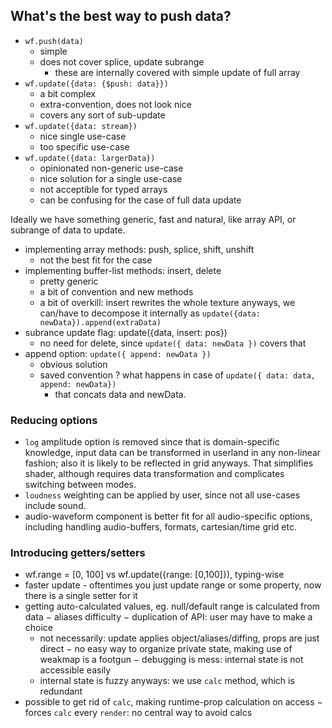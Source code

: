 ## What's the best way to push data?

* `wf.push(data)`
	+ simple
	- does not cover splice, update subrange
		+ these are internally covered with simple update of full array
* `wf.update({data: {$push: data}})`
	- a bit complex
	- extra-convention, does not look nice
	+ covers any sort of sub-update
* `wf.update({data: stream})`
	+ nice single use-case
	- too specific use-case
* `wf.update({data: largerData})`
	- opinionated non-generic use-case
	+ nice solution for a single use-case
	- not acceptible for typed arrays
	- can be confusing for the case of full data update

Ideally we have something generic, fast and natural, like array API, or subrange of data to update.

* implementing array methods: push, splice, shift, unshift
	- not the best fit for the case
* implementing buffer-list methods: insert, delete
	+ pretty generic
	- a bit of convention and new methods
	- a bit of overkill: insert rewrites the whole texture anyways, we can/have to decompose it internally as `update({data: newData}).append(extraData)`
* subrance update flag: update({data, insert: pos})
	+ no need for delete, since `update({ data: newData })` covers that
* append option: `update({ append: newData })`
	+ obvious solution
	+ saved convention
	? what happens in case of `update({ data: data, append: newData})`
		+ that concats data and newData.

### Reducing options

* `log` amplitude option is removed since that is domain-specific knowledge, input data can be transformed in userland in any non-linear fashion; also it is likely to be reflected in grid anyways. That simplifies shader, although requires data transformation and complicates switching between modes.
* `loudness` weighting can be applied by user, since not all use-cases include sound.
* audio-waveform component is better fit for all audio-specific options, including handling audio-buffers, formats, cartesian/time grid etc.


### Introducing getters/setters

+ wf.range = [0, 100] vs wf.update({range: [0,100]}), typing-wise
+ faster update - oftentimes you just update range or some property, now there is a single setter for it
+ getting auto-calculated values, eg. null/default range is calculated from data
− aliases difficulty
− duplication of API: user may have to make a choice
	+ not necessarily: update applies object/aliases/diffing, props are just direct
− no easy way to organize private state, making use of weakmap is a footgun
− debugging is mess: internal state is not accessible easily
	+ internal state is fuzzy anyways: we use `calc` method, which is redundant
+ possible to get rid of `calc`, making runtime-prop calculation on access
− forces `calc` every `render`: no central way to avoid calcs
